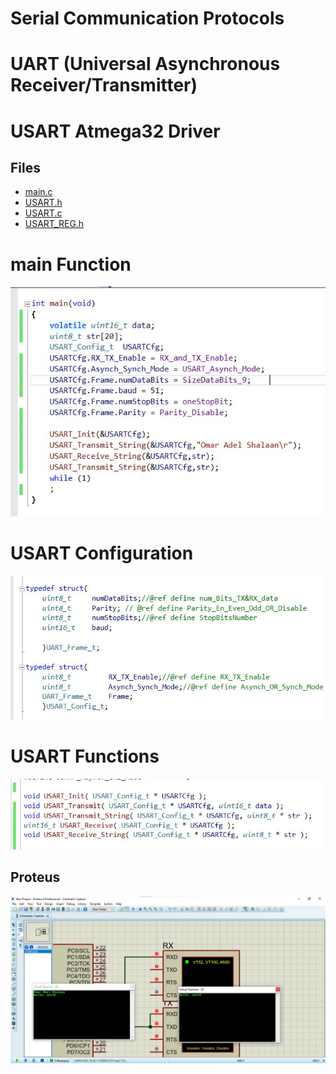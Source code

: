 # Serial Communication Protocols

# UART (Universal Asynchronous Receiver/Transmitter)

# USART Atmega32 Driver

## Files
- [main.c](./main.c)
- [USART.h](./ATmega_USART_Driver.h)
- [USART.c](./ATmega_USART_Driver.c)
- [USART_REG.h](./REG_Macros.h)

# main Function
![](./main.jpg)
# USART Configuration
![](./USART_Config.jpg)
# USART Functions
![](./Functions.jpg)

## Proteus

![proteus](./proteus.jpg)